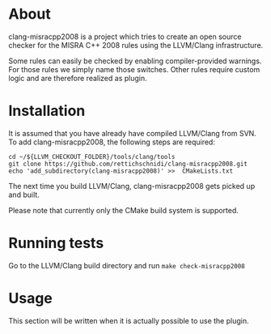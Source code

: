 About
=====

clang-misracpp2008 is a project which tries to create an open source checker for
the MISRA C++ 2008 rules using the LLVM/Clang infrastructure.

Some rules can easily be checked by enabling compiler-provided warnings. For
those rules we simply name those switches. Other rules require custom logic and
are therefore realized as plugin.

Installation
============

It is assumed that you have already have compiled LLVM/Clang from SVN. To add
clang-misracpp2008, the following steps are required:

    cd ~/${LLVM_CHECKOUT_FOLDER}/tools/clang/tools 
    git clone https://github.com/rettichschnidi/clang-misracpp2008.git
    echo 'add_subdirectory(clang-misracpp2008)' >>  CMakeLists.txt
    
The next time you build LLVM/Clang, clang-misracpp2008 gets picked up and built.

Please note that currently only the CMake build system is supported.

Running tests
=============
Go to the LLVM/Clang build directory and run `make check-misracpp2008`

Usage
=====
This section will be written when it is actually possible to use the plugin.
